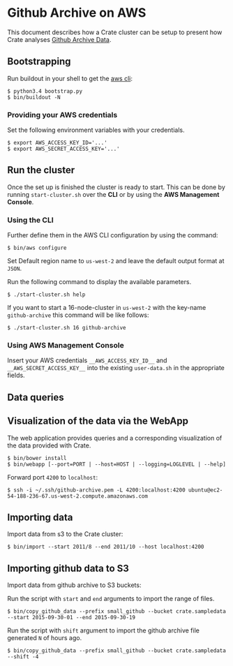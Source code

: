 # Github Archive on AWS

This document describes how a Crate cluster can be setup to present how Crate
analyses [Github Archive Data](https://www.githubarchive.org/).

## Bootstrapping

Run buildout in your shell to get the [aws cli](https://aws.amazon.com/cli/):

```console
$ python3.4 bootstrap.py
$ bin/buildout -N
```

### Providing your AWS credentials

Set the following environment variables with your credentials.

```console
$ export AWS_ACCESS_KEY_ID='...'
$ export AWS_SECRET_ACCESS_KEY='...'
```

## Run the cluster

Once the set up is finished the cluster is ready to start. This can be done by
running ``start-cluster.sh`` over the **CLI** or by using the **AWS Management
Console**.

### Using the CLI

Further define them in the AWS CLI configuration by using the command:

```console
$ bin/aws configure
```

Set Default region name to ``us-west-2`` and leave the default output format at
 ``JSON``.

Run the following command to display the available parameters.

```console
$ ./start-cluster.sh help
```

If you want to start a 16-node-cluster in ``us-west-2`` with the key-name
``github-archive`` this command will be like follows:

```console
$ ./start-cluster.sh 16 github-archive
```

### Using AWS Management Console

Insert your AWS credentials ``__AWS_ACCESS_KEY_ID__`` and
``__AWS_SECRET_ACCESS_KEY__`` into the existing ``user-data.sh`` in the
appropriate fields.

## Data queries


## Visualization of the data via the WebApp

The web application provides queries and a corresponding visualization of the
data provided with Crate.

```console
$ bin/bower install
$ bin/webapp [--port=PORT | --host=HOST | --logging=LOGLEVEL | --help]
```

Forward port `4200` to `localhost`:

```console
$ ssh -i ~/.ssh/github-archive.pem -L 4200:localhost:4200 ubuntu@ec2-54-188-236-67.us-west-2.compute.amazonaws.com
```

## Importing data
Import data from s3 to the Crate cluster:

```console
$ bin/import --start 2011/8 --end 2011/10 --host localhost:4200
```

## Importing github data to S3
Import data from github archive to S3 buckets:

Run the script with ``start`` and ``end`` arguments to import the range of files.

```console
$ bin/copy_github_data --prefix small_github --bucket crate.sampledata --start 2015-09-30-01 --end 2015-09-30-19
```

Run the script with ``shift`` argument to import the github archive file
generated ``N`` of hours ago.

```console
$ bin/copy_github_data --prefix small_github --bucket crate.sampledata --shift -4
```
